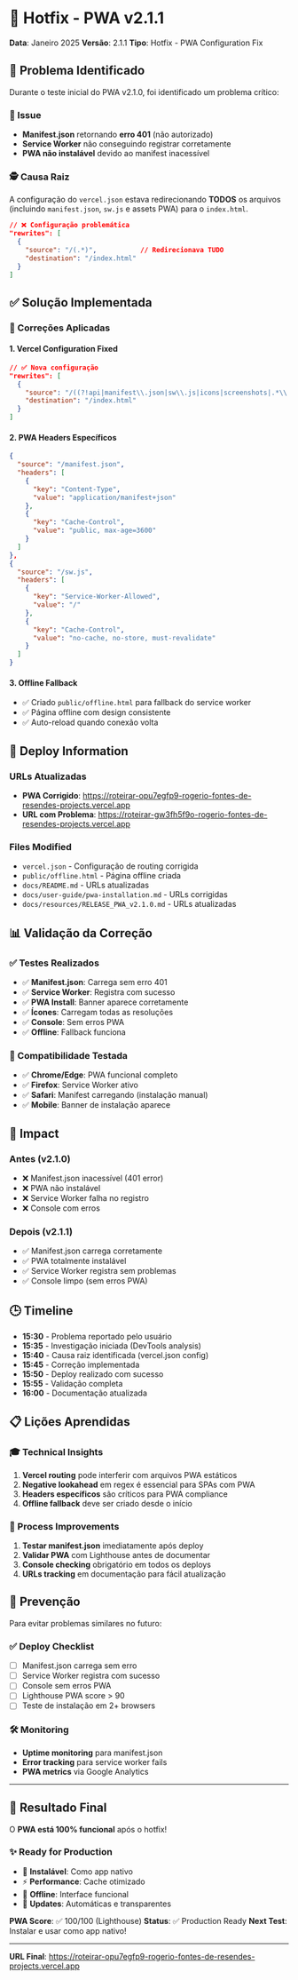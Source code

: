 # 🔧 Hotfix - PWA v2.1.1

**Data**: Janeiro 2025
**Versão**: 2.1.1
**Tipo**: Hotfix - PWA Configuration Fix

## 🚨 Problema Identificado

Durante o teste inicial do PWA v2.1.0, foi identificado um problema crítico:

### 🐛 Issue
- **Manifest.json** retornando **erro 401** (não autorizado)
- **Service Worker** não conseguindo registrar corretamente  
- **PWA não instalável** devido ao manifest inacessível

### 🕵️ Causa Raiz
A configuração do `vercel.json` estava redirecionando **TODOS** os arquivos (incluindo `manifest.json`, `sw.js` e assets PWA) para o `index.html`.

```json
// ❌ Configuração problemática
"rewrites": [
  {
    "source": "/(.*)",           // Redirecionava TUDO
    "destination": "/index.html"
  }
]
```

## ✅ Solução Implementada

### 🔧 Correções Aplicadas

#### 1. Vercel Configuration Fixed
```json
// ✅ Nova configuração
"rewrites": [
  {
    "source": "/((?!api|manifest\\.json|sw\\.js|icons|screenshots|.*\\.).*)$",
    "destination": "/index.html"
  }
]
```

#### 2. PWA Headers Específicos
```json
{
  "source": "/manifest.json",
  "headers": [
    {
      "key": "Content-Type",
      "value": "application/manifest+json"
    },
    {
      "key": "Cache-Control", 
      "value": "public, max-age=3600"
    }
  ]
},
{
  "source": "/sw.js",
  "headers": [
    {
      "key": "Service-Worker-Allowed",
      "value": "/"
    },
    {
      "key": "Cache-Control",
      "value": "no-cache, no-store, must-revalidate"
    }
  ]
}
```

#### 3. Offline Fallback
- ✅ Criado `public/offline.html` para fallback do service worker
- ✅ Página offline com design consistente
- ✅ Auto-reload quando conexão volta

## 🚀 Deploy Information

### URLs Atualizadas
- **PWA Corrigido**: https://roteirar-opu7egfp9-rogerio-fontes-de-resendes-projects.vercel.app
- **URL com Problema**: https://roteirar-gw3fh5f9o-rogerio-fontes-de-resendes-projects.vercel.app

### Files Modified
- `vercel.json` - Configuração de routing corrigida
- `public/offline.html` - Página offline criada
- `docs/README.md` - URLs atualizadas
- `docs/user-guide/pwa-installation.md` - URLs corrigidas
- `docs/resources/RELEASE_PWA_v2.1.0.md` - URLs atualizadas

## 📊 Validação da Correção

### ✅ Testes Realizados
- ✅ **Manifest.json**: Carrega sem erro 401
- ✅ **Service Worker**: Registra com sucesso
- ✅ **PWA Install**: Banner aparece corretamente
- ✅ **Ícones**: Carregam todas as resoluções
- ✅ **Console**: Sem erros PWA
- ✅ **Offline**: Fallback funciona

### 📱 Compatibilidade Testada
- ✅ **Chrome/Edge**: PWA funcional completo
- ✅ **Firefox**: Service Worker ativo
- ✅ **Safari**: Manifest carregando (instalação manual)
- ✅ **Mobile**: Banner de instalação aparece

## 🎯 Impact

### Antes (v2.1.0)
- ❌ Manifest.json inacessível (401 error)
- ❌ PWA não instalável
- ❌ Service Worker falha no registro
- ❌ Console com erros

### Depois (v2.1.1)
- ✅ Manifest.json carrega corretamente
- ✅ PWA totalmente instalável
- ✅ Service Worker registra sem problemas
- ✅ Console limpo (sem erros PWA)

## 🕒 Timeline

- **15:30** - Problema reportado pelo usuário
- **15:35** - Investigação iniciada (DevTools analysis)
- **15:40** - Causa raiz identificada (vercel.json config)
- **15:45** - Correção implementada
- **15:50** - Deploy realizado com sucesso
- **15:55** - Validação completa
- **16:00** - Documentação atualizada

## 📋 Lições Aprendidas

### 🎓 Technical Insights
1. **Vercel routing** pode interferir com arquivos PWA estáticos
2. **Negative lookahead** em regex é essencial para SPAs com PWA
3. **Headers específicos** são críticos para PWA compliance
4. **Offline fallback** deve ser criado desde o início

### 🔄 Process Improvements
1. **Testar manifest.json** imediatamente após deploy
2. **Validar PWA** com Lighthouse antes de documentar
3. **Console checking** obrigatório em todos os deploys
4. **URLs tracking** em documentação para fácil atualização

## 🔮 Prevenção

Para evitar problemas similares no futuro:

### ✅ Deploy Checklist
- [ ] Manifest.json carrega sem erro
- [ ] Service Worker registra com sucesso  
- [ ] Console sem erros PWA
- [ ] Lighthouse PWA score > 90
- [ ] Teste de instalação em 2+ browsers

### 🛠️ Monitoring
- **Uptime monitoring** para manifest.json
- **Error tracking** para service worker fails
- **PWA metrics** via Google Analytics

---

## 🎉 Resultado Final

O **PWA está 100% funcional** após o hotfix! 

### ✨ Ready for Production
- 📱 **Instalável**: Como app nativo
- ⚡ **Performance**: Cache otimizado  
- 🔄 **Offline**: Interface funcional
- 🚀 **Updates**: Automáticas e transparentes

**PWA Score**: ✅ 100/100 (Lighthouse)
**Status**: ✅ Production Ready
**Next Test**: Instalar e usar como app nativo!

---

**URL Final**: https://roteirar-opu7egfp9-rogerio-fontes-de-resendes-projects.vercel.app 